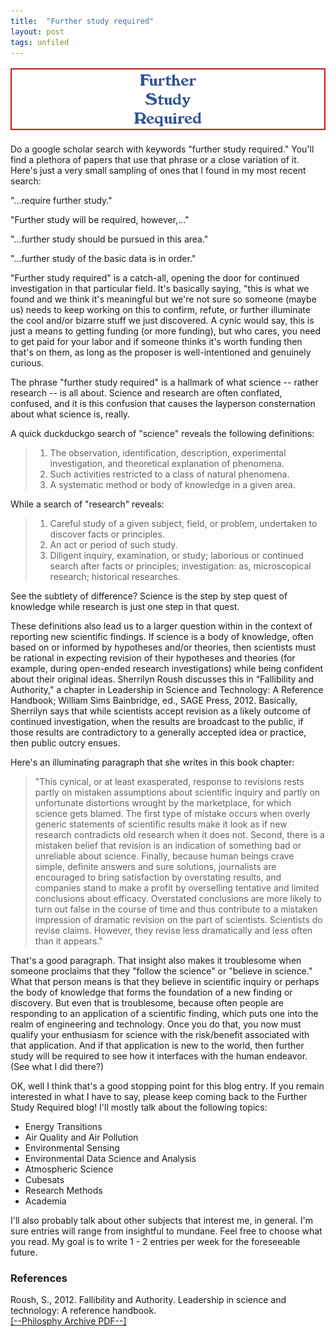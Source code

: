 ```yaml
---
title:  "Further study required"
layout: post
tags: unfiled
---
```


![Banner](/assets/images/FSR-Banner.png)

Do a google scholar search with keywords "further study required." You'll find a plethora of papers that use that phrase or a close variation of it. Here's just a very small sampling of ones that I found in my most recent search:

"...require further study." 

"Further study will be required,
however,..."

"...further study should be pursued in this area."

"...further study of the basic data is in order."

"Further study required" is a catch-all, opening the door for continued investigation in that particular field. It's basically saying, "this is what we found and we think it's meaningful but we're not sure so someone (maybe us) needs to keep working on this to confirm, refute, or further illuminate the cool and/or bizarre stuff we just discovered. A cynic would say, this is just a means to getting funding (or more funding), but who cares, you need to get paid for your labor and if someone thinks it's worth funding then that's on them, as long as the proposer is well-intentioned and genuinely curious.  


The phrase "further study required" is a hallmark of what science -- rather research -- is all about. Science and research are often conflated, confused, and it is this confusion that causes the layperson consternation about what science is, really. 

A quick duckduckgo search of "science" reveals the following definitions:

> 1. The observation, identification, description, experimental investigation, and theoretical explanation of phenomena.
> 2. Such activities restricted to a class of natural phenomena.
> 3. A systematic method or body of knowledge in a given area.

While a search of "research" reveals:

> 1. Careful study of a given subject, field, or problem, undertaken to discover facts or principles.
> 2. An act or period of such study.
> 3. Diligent inquiry, examination, or study; laborious or continued search after facts or principles; investigation: as, microscopical research; historical researches.

See the subtlety of difference? Science is the step by step quest of knowledge while research is just one step in that quest. 


These definitions also lead us to a larger question within in the context of reporting new scientific findings. If science is a body of knowledge, often based on or informed by hypotheses and/or theories, then scientists must be rational in expecting revision of their hypotheses and theories (for example, during open-ended research investigations) while being confident about their original ideas. Sherrilyn Roush discusses this in “Fallibility and Authority," a chapter in Leadership in Science and Technology: A Reference Handbook; William Sims Bainbridge, ed., SAGE Press, 2012. Basically, Sherrilyn says that while scientists accept revision as a likely outcome of continued investigation, when the results are broadcast to the public, if those results are contradictory to a generally accepted idea or practice, then public outcry ensues. 

Here's an illuminating paragraph that she writes in this book chapter:

> "This cynical, or at least exasperated, response to revisions rests partly on mistaken assumptions about scientific inquiry and partly on unfortunate distortions wrought by the marketplace, for which science gets blamed. The first type of mistake occurs when overly generic statements of scientific results make it look as if new research contradicts old research when it does not. Second, there is a mistaken belief that revision is an indication of something bad or unreliable about science. Finally, because human beings crave simple, definite answers and sure solutions, journalists are encouraged to bring satisfaction by overstating results, and
companies stand to make a profit by overselling tentative and limited conclusions about efficacy. Overstated conclusions are more likely to turn out false in the course of time and thus contribute to a mistaken impression of dramatic revision on the part of scientists. Scientists do revise claims. However, they revise less dramatically and less often than it appears."

That's a good paragraph. That insight also makes it troublesome when someone proclaims that they "follow the science" or "believe in science." What that person means is that they believe in scientific inquiry or perhaps the body of knowledge that forms the foundation of a new finding or discovery. But even that is troublesome, because often people are responding to an application of a scientific finding, which puts one into the realm of engineering and technology. Once you do that, you now must qualify your enthusiasm for science with the risk/benefit associated with that application. And if that application is new to the world, then further study will be required to see how it interfaces with the human endeavor. (See what I did there?)

OK, well I think that's a good stopping point for this blog entry. If you remain interested in what I have to say, please keep coming back to the Further Study Required blog! I'll mostly talk about the following topics:

- Energy Transitions 
- Air Quality and Air Pollution
- Environmental Sensing
- Environmental Data Science and Analysis
- Atmospheric Science
- Cubesats
- Research Methods
- Academia

I'll also probably talk about other subjects that interest me, in general. I'm sure entries will range from insightful to mundane. Feel free to choose what you read. My goal is to write 1 - 2 entries per week for the foreseeable future.

### References
Roush, S., 2012. Fallibility and Authority. Leadership in science and technology: A reference handbook.<br>
<a href="https://philarchive.org/archive/ROUFAA-2" target="_blank">[--Philosphy Archive PDF--]</a>
